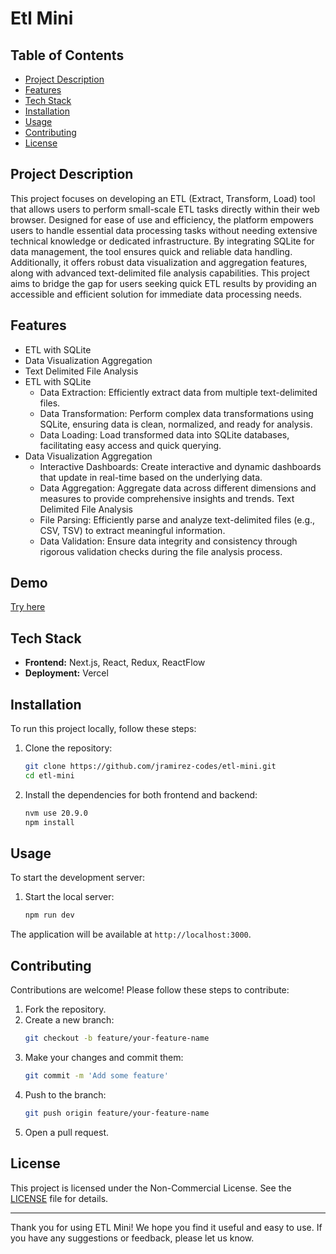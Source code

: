 # Etl Mini

## Table of Contents
- [Project Description](#project-description)
- [Features](#features)
- [Tech Stack](#tech-stack)
- [Installation](#installation)
- [Usage](#usage)
- [Contributing](#contributing)
- [License](#license)

## Project Description
This project focuses on developing an ETL (Extract, Transform, Load) tool that allows users to perform small-scale ETL tasks directly within their web browser. Designed for ease of use and efficiency, the platform empowers users to handle essential data processing tasks without needing extensive technical knowledge or dedicated infrastructure. By integrating SQLite for data management, the tool ensures quick and reliable data handling. Additionally, it offers robust data visualization and aggregation features, along with advanced text-delimited file analysis capabilities. This project aims to bridge the gap for users seeking quick ETL results by providing an accessible and efficient solution for immediate data processing needs.

## Features
- ETL with SQLite
- Data Visualization Aggregation
- Text Delimited File Analysis
- ETL with SQLite
  - Data Extraction: Efficiently extract data from multiple text-delimited files.
  - Data Transformation: Perform complex data transformations using SQLite, ensuring data is clean, normalized, and ready for analysis.
  - Data Loading: Load transformed data into SQLite databases, facilitating easy access and quick querying.
- Data Visualization Aggregation
  - Interactive Dashboards: Create interactive and dynamic dashboards that update in real-time based on the underlying data.
  - Data Aggregation: Aggregate data across different dimensions and measures to provide comprehensive insights and trends.
Text Delimited File Analysis
  - File Parsing: Efficiently parse and analyze text-delimited files (e.g., CSV, TSV) to extract meaningful information.
  - Data Validation: Ensure data integrity and consistency through rigorous validation checks during the file analysis process.

## Demo
[Try here](https://vercel.com/jordansramirezs-projects/etl-mini)

## Tech Stack
- **Frontend:** Next.js, React, Redux, ReactFlow
- **Deployment:** Vercel

## Installation
To run this project locally, follow these steps:

1. Clone the repository:
    ```bash
    git clone https://github.com/jramirez-codes/etl-mini.git
    cd etl-mini
    ```

2. Install the dependencies for both frontend and backend:
    ```bash
    nvm use 20.9.0
    npm install
    ```

## Usage
To start the development server:

1. Start the local server:
    ```bash
    npm run dev
    ```

The application will be available at `http://localhost:3000`.

## Contributing
Contributions are welcome! Please follow these steps to contribute:

1. Fork the repository.
2. Create a new branch:
    ```bash
    git checkout -b feature/your-feature-name
    ```
3. Make your changes and commit them:
    ```bash
    git commit -m 'Add some feature'
    ```
4. Push to the branch:
    ```bash
    git push origin feature/your-feature-name
    ```
5. Open a pull request.


## License
This project is licensed under the Non-Commercial License. See the [LICENSE](./LICENSE) file for details.

---

Thank you for using ETL Mini! We hope you find it useful and easy to use. If you have any suggestions or feedback, please let us know.
